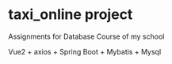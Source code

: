 # taxi_online project

Assignments for Database Course of my school

Vue2 + axios + Spring Boot + Mybatis + Mysql
